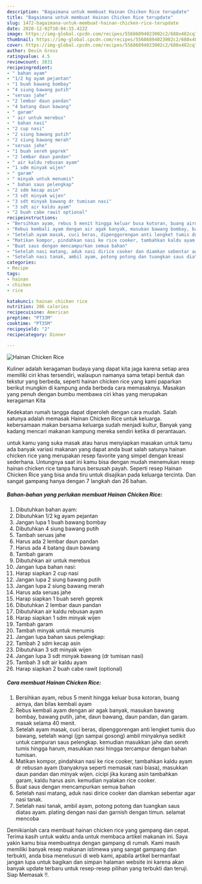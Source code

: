 ```yaml
---
description: "Bagaimana untuk membuat Hainan Chicken Rice terupdate"
title: "Bagaimana untuk membuat Hainan Chicken Rice terupdate"
slug: 1472-bagaimana-untuk-membuat-hainan-chicken-rice-terupdate
date: 2020-12-02T10:04:15.422Z
image: https://img-global.cpcdn.com/recipes/55686894023002c2/680x482cq70/hainan-chicken-rice-foto-resep-utama.jpg
thumbnail: https://img-global.cpcdn.com/recipes/55686894023002c2/680x482cq70/hainan-chicken-rice-foto-resep-utama.jpg
cover: https://img-global.cpcdn.com/recipes/55686894023002c2/680x482cq70/hainan-chicken-rice-foto-resep-utama.jpg
author: Devin Gross
ratingvalue: 4.5
reviewcount: 3831
recipeingredient:
- " bahan ayam"
- "1/2 kg ayam pejantan"
- "1 buah bawang bombay"
- "4 siung bawang putih"
- "seruas jahe"
- "2 lembar daun pandan"
- "4 batang daun bawang"
- " garam"
- " air untuk merebus"
- " bahan nasi"
- "2 cup nasi"
- "2 siung bawang putih"
- "2 siung bawang merah"
- "seruas jahe"
- "1 buah sereh geprek"
- "2 lembar daun pandan"
- " air kaldu rebusan ayam"
- "1 sdm minyak wijen"
- " garam"
- " minyak untuk menumis"
- " bahan saus pelengkap"
- "2 sdm kecap asin"
- "3 sdt minyak wijen"
- "3 sdt minyak bawang dr tumisan nasi"
- "3 sdt air kaldu ayam"
- "2 buah cabe rawit optional"
recipeinstructions:
- "Bersihkan ayam, rebus 5 menit hingga keluar busa kotoran, buang airnya, dan bilas kembali ayam"
- "Rebus kembali ayam dengan air agak banyak, masukan bawang bombay, bawang putih, jahe, daun bawang, daun pandan, dan garam. masak selama 40 menit."
- "Setelah ayam masak, cuci beras, dipenggorengan anti lengket tumis duo bawang, setelah wangi (jgn sampai gosong) ambil minyaknya sedikit untuk campuran saus pelengkap. kemudian masukkan jahe dan sereh tumis hingga harum, masukkan nasi hingga tercampur dengan bahan tumisan."
- "Matikan kompor, pindahkan nasi ke rice cooker, tambahkan kaldu ayam dr rebusan ayam (banyaknya seperti memasak nasi biasa), masukkan daun pandan dan minyak wijen. cicipi jika kurang asin tambahkan garam, kaldu harus asin. kemudian nyalakan rice cooker."
- "Buat saus dengan mencampurkan semua bahan"
- "Setelah nasi matang, aduk nasi dirice cooker dan diamkan sebentar agar nasi tanak."
- "Setelah nasi tanak, ambil ayam, potong potong dan tuangkan saus diatas ayam. plating dengan nasi dan garnish dengan timun. selamat mencoba"
categories:
- Recipe
tags:
- hainan
- chicken
- rice

katakunci: hainan chicken rice 
nutrition: 206 calories
recipecuisine: American
preptime: "PT33M"
cooktime: "PT35M"
recipeyield: "2"
recipecategory: Dinner

---
```



![Hainan Chicken Rice](https://img-global.cpcdn.com/recipes/55686894023002c2/680x482cq70/hainan-chicken-rice-foto-resep-utama.jpg)

Kuliner adalah keragaman budaya yang dapat kita jaga karena setiap area memiliki ciri khas tersendiri, walaupun namanya sama tetapi bentuk dan tekstur yang berbeda, seperti hainan chicken rice yang kami paparkan berikut mungkin di kampung anda berbeda cara memasaknya. Masakan yang penuh dengan bumbu membawa ciri khas yang merupakan keragaman Kita



Kedekatan rumah tangga dapat diperoleh dengan cara mudah. Salah satunya adalah memasak Hainan Chicken Rice untuk keluarga. kebersamaan makan bersama keluarga sudah menjadi kultur, Banyak yang kadang mencari makanan kampung mereka sendiri ketika di perantauan.

untuk kamu yang suka masak atau harus menyiapkan masakan untuk tamu ada banyak variasi makanan yang dapat anda buat salah satunya hainan chicken rice yang merupakan resep favorite yang simpel dengan kreasi sederhana. Untungnya saat ini kamu bisa dengan mudah menemukan resep hainan chicken rice tanpa harus bersusah payah.
Seperti resep Hainan Chicken Rice yang bisa anda tiru untuk disajikan pada keluarga tercinta. Dan sangat gampang hanya dengan 7 langkah dan 26 bahan.


<!--inarticleads1-->

##### Bahan-bahan yang perlukan membuat Hainan Chicken Rice:

1. Dibutuhkan  bahan ayam:
1. Dibutuhkan 1/2 kg ayam pejantan
1. Jangan lupa 1 buah bawang bombay
1. Dibutuhkan 4 siung bawang putih
1. Tambah seruas jahe
1. Harus ada 2 lembar daun pandan
1. Harus ada 4 batang daun bawang
1. Tambah  garam
1. Dibutuhkan  air untuk merebus
1. Jangan lupa  bahan nasi:
1. Harap siapkan 2 cup nasi
1. Jangan lupa 2 siung bawang putih
1. Jangan lupa 2 siung bawang merah
1. Harus ada seruas jahe
1. Harap siapkan 1 buah sereh geprek
1. Dibutuhkan 2 lembar daun pandan
1. Dibutuhkan  air kaldu rebusan ayam
1. Harap siapkan 1 sdm minyak wijen
1. Tambah  garam
1. Tambah  minyak untuk menumis
1. Jangan lupa  bahan saus pelengkap:
1. Tambah 2 sdm kecap asin
1. Dibutuhkan 3 sdt minyak wijen
1. Jangan lupa 3 sdt minyak bawang (dr tumisan nasi)
1. Tambah 3 sdt air kaldu ayam
1. Harap siapkan 2 buah cabe rawit (optional)




<!--inarticleads2-->

##### Cara membuat  Hainan Chicken Rice:

1. Bersihkan ayam, rebus 5 menit hingga keluar busa kotoran, buang airnya, dan bilas kembali ayam
1. Rebus kembali ayam dengan air agak banyak, masukan bawang bombay, bawang putih, jahe, daun bawang, daun pandan, dan garam. masak selama 40 menit.
1. Setelah ayam masak, cuci beras, dipenggorengan anti lengket tumis duo bawang, setelah wangi (jgn sampai gosong) ambil minyaknya sedikit untuk campuran saus pelengkap. kemudian masukkan jahe dan sereh tumis hingga harum, masukkan nasi hingga tercampur dengan bahan tumisan.
1. Matikan kompor, pindahkan nasi ke rice cooker, tambahkan kaldu ayam dr rebusan ayam (banyaknya seperti memasak nasi biasa), masukkan daun pandan dan minyak wijen. cicipi jika kurang asin tambahkan garam, kaldu harus asin. kemudian nyalakan rice cooker.
1. Buat saus dengan mencampurkan semua bahan
1. Setelah nasi matang, aduk nasi dirice cooker dan diamkan sebentar agar nasi tanak.
1. Setelah nasi tanak, ambil ayam, potong potong dan tuangkan saus diatas ayam. plating dengan nasi dan garnish dengan timun. selamat mencoba




Demikianlah cara membuat hainan chicken rice yang gampang dan cepat. Terima kasih untuk waktu anda untuk membaca artikel makanan ini. Saya yakin kamu bisa membuatnya dengan gampang di rumah. Kami masih memiliki banyak resep makanan istimewa yang sangat gampang dan terbukti, anda bisa menelusuri di web kami, apabila artikel bermanfaat jangan lupa untuk bagikan dan simpan halaman website ini karena akan banyak update terbaru untuk resep-resep pilihan yang terbukti dan teruji. Siap Memasak !!. 
